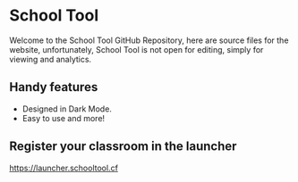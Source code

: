 <img height="2rem" width="auto" src="https://schooltool.io/assets/img/logo.webp?h=0722d3247654ad6b5121ce1ebd28d5fc"></img>
# School Tool
Welcome to the School Tool GitHub Repository, here are source files for the website, unfortunately, School Tool is not open for editing, simply for viewing and analytics.

## Handy features
- Designed in Dark Mode.
- Easy to use and more!

## Register your classroom in the launcher
https://launcher.schooltool.cf
